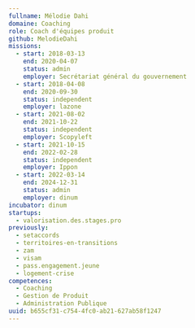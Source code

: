 ```yaml
---
fullname: Mélodie Dahi
domaine: Coaching
role: Coach d'équipes produit
github: MelodieDahi
missions:
  - start: 2018-03-13
    end: 2020-04-07
    status: admin
    employer: Secrétariat général du gouvernement
  - start: 2018-04-08
    end: 2020-09-30
    status: independent
    employer: lazone
  - start: 2021-08-02
    end: 2021-10-22
    status: independent
    employer: Scopyleft
  - start: 2021-10-15
    end: 2022-02-28
    status: independent
    employer: Ippon
  - start: 2022-03-14
    end: 2024-12-31
    status: admin
    employer: dinum
incubator: dinum
startups:
  - valorisation.des.stages.pro
previously:
  - setaccords
  - territoires-en-transitions
  - zam
  - visam
  - pass.engagement.jeune
  - logement-crise
competences:
  - Coaching
  - Gestion de Produit
  - Administration Publique
uuid: b655cf31-c754-4fc0-ab21-627ab58f1247
---
```

